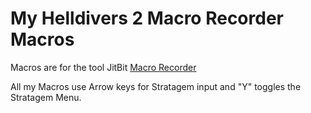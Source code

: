 # My Helldivers 2 Macro Recorder Macros
Macros are for the tool JitBit [Macro Recorder](https://www.jitbit.com/macro-recorder/)

All my Macros use Arrow keys for Stratagem input and "Y" toggles the Stratagem Menu.